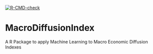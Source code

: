 <!-- badges: start -->
[![R-CMD-check](https://github.com/Rishi0812/MacroDiffusionIndex/workflows/R-CMD-check/badge.svg)](https://github.com/Rishi0812/MacroDiffusionIndex/actions)
<!-- badges: end -->

# MacroDiffusionIndex
A R Package to apply Machine Learning to Macro Economic Diffusion Indexes

